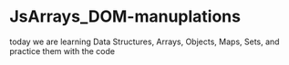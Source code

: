 # JsArrays_DOM-manuplations
today we are learning Data Structures, Arrays, Objects, Maps, Sets, and practice them with the code
